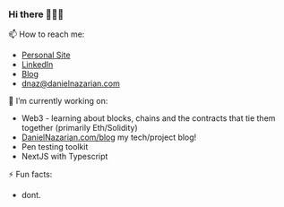 ### Hi there 🐧🥸👹

📫 How to reach me:
- [Personal Site](https://danielnazarian.com)
- [LinkedIn](https://www.linkedin.com/in/daniel-nazarian)
- [Blog](https://www.danielnazarian.com/blog)
- <dnaz@danielnazarian.com>

🔭 I’m currently working on:
- Web3 - learning about blocks, chains and the contracts that tie them together (primarily Eth/Solidity)
- [DanielNazarian.com/blog](https://danielnazarian.com/blog) my tech/project blog!
- Pen testing toolkit
- NextJS with Typescript

⚡ Fun facts:
- dont.


<!--
**dan1229/dan1229** is a ✨ _special_ ✨ repository because its `README.md` (this file) appears on your GitHub profile.

Here are some ideas to get you started:

- 🔭 I’m currently working on ...
- 🌱 I’m currently learning ...
- 👯 I’m looking to collaborate on ...
- 🤔 I’m looking for help with ...
- 💬 Ask me about ...
- 📫 How to reach me: ...
- 😄 Pronouns: ...
- ⚡ Fun fact: ...
-->
